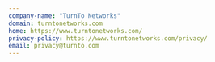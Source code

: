 ```yaml
---
company-name: "TurnTo Networks"
domain: turntonetworks.com
home: https://www.turntonetworks.com/
privacy-policy: https://www.turntonetworks.com/privacy/
email: privacy@turnto.com
---
```





